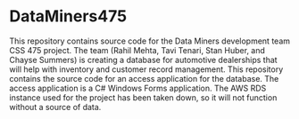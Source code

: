 # DataMiners475
This repository contains source code for the Data Miners development team CSS 475 project. The team (Rahil Mehta, Tavi Tenari, Stan Huber, and Chayse Summers) is creating a database for automotive dealerships that will help with inventory and customer record management. This repository contains the source code for an access application for the database. The access application is a C# Windows Forms application. The AWS RDS instance used for the project has been taken down, so it will not function without a source of data.
